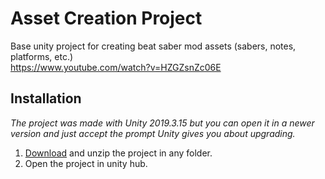 # Asset Creation Project
Base unity project for creating beat saber mod assets (sabers, notes, platforms, etc.)  
https://www.youtube.com/watch?v=HZGZsnZc06E

## Installation
*The project was made with Unity 2019.3.15 but you can open it in a newer version and just accept the prompt Unity gives you about upgrading.*

1) [Download](https://github.com/ToniMacaroni/AssetCreationProject/archive/refs/heads/main.zip) and unzip the project in any folder.
2) Open the project in unity hub.
